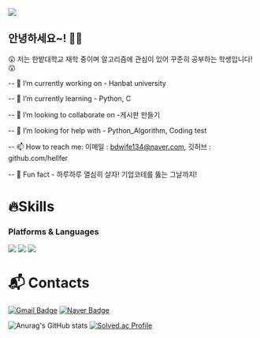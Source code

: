 <img src="https://capsule-render.vercel.app/api?type=waving&color=timeGradient&height=200&section=header&text=Hello!%20I'm%20jeongju&fontSize=50&fontColor=d6ace6&fontAlign=50" />

## 안녕하세요~! 👋👋



😲 저는 한밭대학교 재학 중이며 알고리즘에 관심이 있어 꾸준히 공부하는 학생입니다! 😲
 
-- 👻 I’m currently working on - Hanbat university

-- 💙 I’m currently learning - Python, C
  
-- 🍁 I’m looking to collaborate on -게시판 만들기

-- 🤔 I’m looking for help with - Python_Algorithm, Coding test
  
-- 📫 How to reach me: 이메일  :  bdwife134@naver.com, 깃허브  :  github.com/hellfer
  
-- 👀 Fun fact - 하루하루 열심히 살자! 기업코테를 뚫는 그날까지!



# 🔥Skills
### Platforms & Languages
 <img src="https://img.shields.io/badge/Python-3776AB?style=squre&logo=python&logoColor=white"/> <img src="https://img.shields.io/badge/C-A8B9CC?style=squre&logo=c&logoColor=white"/> <img src="https://img.shields.io/badge/github-181717?style=squre&logo=github&logoColor=white">
 
# :mailbox_with_mail: Contacts
[![Gmail Badge](https://img.shields.io/badge/Gmail-d14836?style=flat-square&logo=Gmail&logoColor=white&link=mailto:ljsmn123@gmail.com)](mailto:ljsmn123@gmail.com)
[![Naver Badge](https://img.shields.io/badge/Naver-03C75A?style=flat-square&logo=Naver&logoColor=white&link=mailto:bdwife134@naver.com)](mailto:bdwife134@naver.com)


![Anurag's GitHub stats](https://github-readme-stats.vercel.app/api?username=hellfer&show_icons=true&theme=radical) [![Solved.ac Profile](http://mazassumnida.wtf/api/generate_badge?boj=bdwife)](https://solved.ac/bdwife)<br/>

